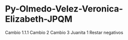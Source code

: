 # Py-Olmedo-Velez-Veronica-Elizabeth-JPQM
Cambio 1.1.1
Cambio 2
Cambio 3
Juanita 1
Restar negativos
